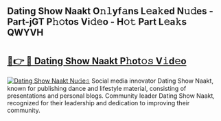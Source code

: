 ## Dating Show Naakt O𝚗𝚕yf𝚊ns L𝚎a𝚔ed N𝚞𝚍es - Part-jGT P𝚑𝚘tos Vi𝚍𝚎o - H𝚘𝚝 Part L𝚎a𝚔s QWYVH

# <h2><a href="http://kf7u20f.oniu.top/?m=Dating+Show+Naakt">🔗👉 🔴 Dating Show Naakt P𝚑ot𝚘𝚜 V𝚒d𝚎o</a></h2>

[![Dating Show Naakt Nu𝚍e𝚜](https://i.imgur.com/0qMVB7G.gif)](http://kf7u20f.oniu.top/?m=Dating+Show+Naakt)
Social media innovator Dating Show Naakt, known for publishing dance and lifestyle material, consisting of presentations and personal blogs. Community leader Dating Show Naakt, recognized for their leadership and dedication to improving their community.  

